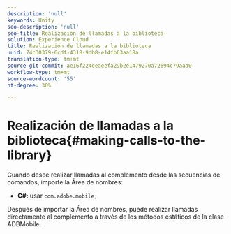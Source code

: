 ```yaml
---
description: 'null'
keywords: Unity
seo-description: 'null'
seo-title: Realización de llamadas a la biblioteca
solution: Experience Cloud
title: Realización de llamadas a la biblioteca
uuid: 74c30379-6cdf-4318-9db8-e14fb63aa18a
translation-type: tm+mt
source-git-commit: ae16f224eeaeefa29b2e1479270a72694c79aaa0
workflow-type: tm+mt
source-wordcount: '55'
ht-degree: 30%

---
```



# Realización de llamadas a la biblioteca{#making-calls-to-the-library}

Cuando desee realizar llamadas al complemento desde las secuencias de comandos, importe la Área de nombres:

* **C#:** usar `com.adobe.mobile;`

Después de importar la Área de nombres, puede realizar llamadas directamente al complemento a través de los métodos estáticos de la clase ADBMobile.
